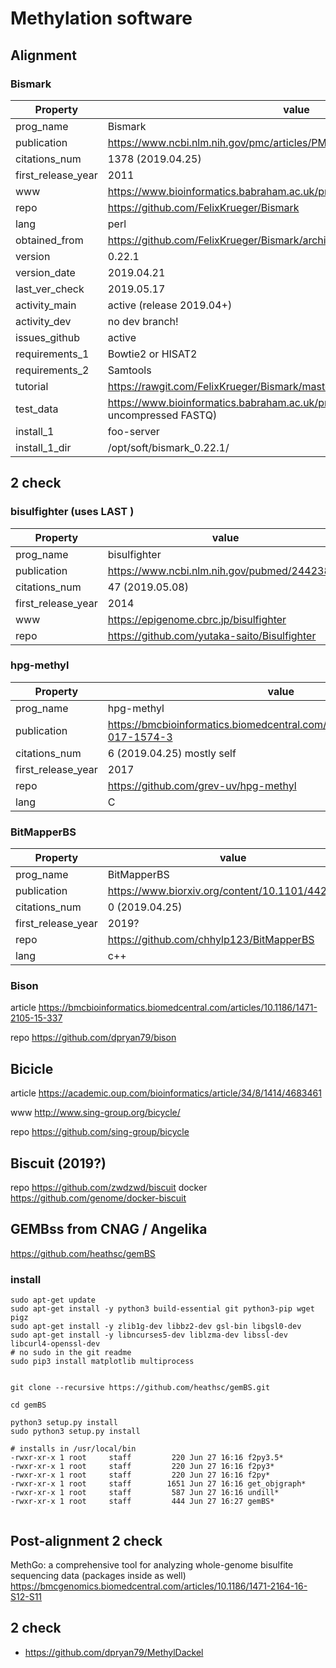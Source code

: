 # Methylation software

## Alignment

### Bismark

| Property | value |
| ------ | ------ |
| prog_name | Bismark |
| publication | https://www.ncbi.nlm.nih.gov/pmc/articles/PMC3102221/ |
| citations_num | 1378 (2019.04.25) |
| first_release_year | 2011 |
| www | https://www.bioinformatics.babraham.ac.uk/projects/bismark/ |
| repo | https://github.com/FelixKrueger/Bismark |
| lang | perl |
| obtained_from | https://github.com/FelixKrueger/Bismark/archive/0.22.1.tar.gz |
| version | 0.22.1 |
| version_date |  2019.04.21 |
| last_ver_check | 2019.05.17 |
| activity_main | active (release 2019.04+) |
| activity_dev| no dev branch!  |
| issues_github | active |
| requirements_1 | Bowtie2 or HISAT2  |
| requirements_2 | Samtools |
| tutorial | https://rawgit.com/FelixKrueger/Bismark/master/Docs/Bismark_User_Guide.html |
| test_data| https://www.bioinformatics.babraham.ac.uk/projects/bismark/test_data.fastq (! uncompressed FASTQ) |
| install_1| foo-server|
| install_1_dir | /opt/soft/bismark_0.22.1/ |

## 2 check
### bisulfighter (uses LAST )


| Property | value |
| ------ | ------ |
| prog_name | bisulfighter |
| publication | https://www.ncbi.nlm.nih.gov/pubmed/24423865 |
| citations_num | 47 (2019.05.08) |
| first_release_year | 2014 |
| www | https://epigenome.cbrc.jp/bisulfighter |
| repo | https://github.com/yutaka-saito/Bisulfighter |

###  hpg-methyl

| Property | value |
| ------ | ------ |
| prog_name | hpg-methyl |
| publication | https://bmcbioinformatics.biomedcentral.com/articles/10.1186/s12859-017-1574-3 |
| citations_num | 6 (2019.04.25) mostly self |
| first_release_year | 2017 |
| repo | https://github.com/grev-uv/hpg-methyl |
| lang | C |

###  BitMapperBS
| Property | value |
| ------ | ------ |
| prog_name | BitMapperBS |
| publication | https://www.biorxiv.org/content/10.1101/442798v2 |
| citations_num | 0 (2019.04.25) |
| first_release_year | 2019? |
| repo | https://github.com/chhylp123/BitMapperBS |
| lang | c++ |


### Bison

article https://bmcbioinformatics.biomedcentral.com/articles/10.1186/1471-2105-15-337

repo https://github.com/dpryan79/bison

## Bicicle

article https://academic.oup.com/bioinformatics/article/34/8/1414/4683461

www http://www.sing-group.org/bicycle/

repo https://github.com/sing-group/bicycle

## Biscuit (2019?)

repo https://github.com/zwdzwd/biscuit
docker https://github.com/genome/docker-biscuit

## GEMBss from CNAG / Angelika

https://github.com/heathsc/gemBS


### install

```
sudo apt-get update
sudo apt-get install -y python3 build-essential git python3-pip wget pigz
sudo apt-get install -y zlib1g-dev libbz2-dev gsl-bin libgsl0-dev
sudo apt-get install -y libncurses5-dev liblzma-dev libssl-dev libcurl4-openssl-dev
# no sudo in the git readme
sudo pip3 install matplotlib multiprocess


git clone --recursive https://github.com/heathsc/gemBS.git

cd gemBS

python3 setup.py install
sudo python3 setup.py install

# installs in /usr/local/bin
-rwxr-xr-x 1 root     staff         220 Jun 27 16:16 f2py3.5*
-rwxr-xr-x 1 root     staff         220 Jun 27 16:16 f2py3*
-rwxr-xr-x 1 root     staff         220 Jun 27 16:16 f2py*
-rwxr-xr-x 1 root     staff        1651 Jun 27 16:16 get_objgraph*
-rwxr-xr-x 1 root     staff         587 Jun 27 16:16 undill*
-rwxr-xr-x 1 root     staff         444 Jun 27 16:27 gemBS*


```

## Post-alignment 2 check
MethGo: a comprehensive tool for analyzing whole-genome bisulfite sequencing data (packages inside as well)
https://bmcgenomics.biomedcentral.com/articles/10.1186/1471-2164-16-S12-S11


## 2 check

* https://github.com/dpryan79/MethylDackel
